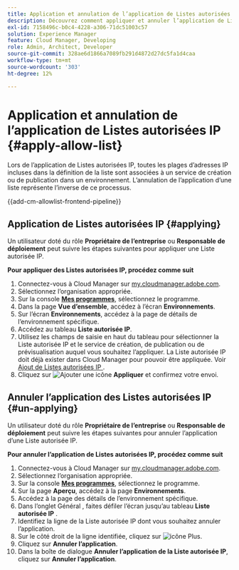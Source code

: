 ```yaml
---
title: Application et annulation de l’application de Listes autorisées IP
description: Découvrez comment appliquer et annuler l’application de Listes autorisées IP aux environnements Cloud Manager.
exl-id: 7158496c-b0c4-4228-a306-71dc51003c57
solution: Experience Manager
feature: Cloud Manager, Developing
role: Admin, Architect, Developer
source-git-commit: 328ae6d1866a7089fb291d4872d27dc5fa1d4caa
workflow-type: tm+mt
source-wordcount: '303'
ht-degree: 12%

---
```



# Application et annulation de l’application de Listes autorisées IP {#apply-allow-list}

Lors de l’application de Listes autorisées IP, toutes les plages d’adresses IP incluses dans la définition de la liste sont associées à un service de création ou de publication dans un environnement. L’annulation de l’application d’une liste représente l’inverse de ce processus.

{{add-cm-allowlist-frontend-pipeline}}

## Application de Listes autorisées IP {#applying}

Un utilisateur doté du rôle **Propriétaire de l’entreprise** ou **Responsable de déploiement** peut suivre les étapes suivantes pour appliquer une Liste autorisée IP.

**Pour appliquer des Listes autorisées IP, procédez comme suit**

1. Connectez-vous à Cloud Manager sur [my.cloudmanager.adobe.com](https://my.cloudmanager.adobe.com/).
1. Sélectionnez l’organisation appropriée.
1. Sur la console **[Mes programmes](/help/implementing/cloud-manager/navigation.md#my-programs)**, sélectionnez le programme.
1. Dans la page **Vue d’ensemble**, accédez à l’écran **Environnements**.
1. Sur l’écran **Environnements**, accédez à la page de détails de l’environnement spécifique.
1. Accédez au tableau **Liste autorisée IP**.
1. Utilisez les champs de saisie en haut du tableau pour sélectionner la Liste autorisée IP et le service de création, de publication ou de prévisualisation auquel vous souhaitez l’appliquer.
La Liste autorisée IP doit déjà exister dans Cloud Manager pour pouvoir être appliquée. Voir [ Ajout de Listes autorisées IP ](/help/implementing/cloud-manager/ip-allow-lists/add-ip-allow-lists.md).
1. Cliquez sur ![Ajouter une icône](https://spectrum.adobe.com/static/icons/workflow_18/Smock_Add_18_N.svg) **Appliquer** et confirmez votre envoi.

## Annuler l’application des Listes autorisées IP {#un-applying}

Un utilisateur doté du rôle **Propriétaire de l’entreprise** ou **Responsable de déploiement** peut suivre les étapes suivantes pour annuler l’application d’une Liste autorisée IP.

**Pour annuler l’application de Listes autorisées IP, procédez comme suit**

1. Connectez-vous à Cloud Manager sur [my.cloudmanager.adobe.com](https://my.cloudmanager.adobe.com/).
1. Sélectionnez l’organisation appropriée.
1. Sur la console **[Mes programmes](/help/implementing/cloud-manager/navigation.md#my-programs)**, sélectionnez le programme.
1. Sur la page **Aperçu**, accédez à la page **Environnements**.
1. Accédez à la page des détails de l’environnement spécifique.
1. Dans l’onglet Général , faites défiler l’écran jusqu’au tableau **Liste autorisée IP** .
1. Identifiez la ligne de la Liste autorisée IP dont vous souhaitez annuler l’application.
1. Sur le côté droit de la ligne identifiée, cliquez sur ![icône Plus](https://spectrum.adobe.com/static/icons/workflow_18/Smock_More_18_N.svg).
1. Cliquez sur **Annuler l’application**.
1. Dans la boîte de dialogue **Annuler l’application de la Liste autorisée IP**, cliquez sur **Annuler l’application**.
